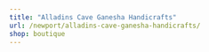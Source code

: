 ```yaml
---
title: "Alladins Cave Ganesha Handicrafts"
url: /newport/alladins-cave-ganesha-handicrafts/
shop: boutique
---
```

